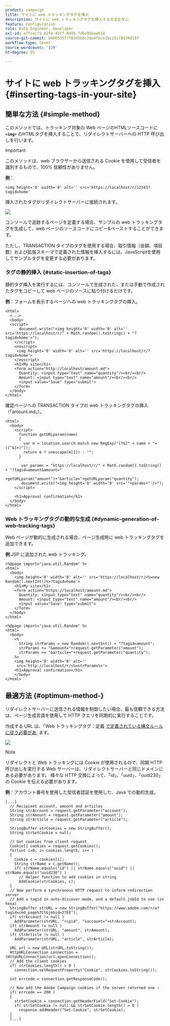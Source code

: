 ```yaml
---
product: campaign
title: サイトに web トラッキングタグを挿入
description: サイトに web トラッキングタグを挿入する方法を学ぶ
feature: Configuration
role: Data Engineer, Developer
exl-id: e7fcec75-82fe-45ff-8d45-7d6e95baeb14
source-git-commit: b666535f7f82d1b8c2da4fbce1bc25cf8d39d187
workflow-type: tm+mt
source-wordcount: '329'
ht-degree: 0%

---
```


# サイトに web トラッキングタグを挿入{#inserting-tags-in-your-site}

## 簡単な方法 {#simple-method}

このメソッドでは、トラッキング対象の Web ページのHTMLソースコードに **`<img>`** のHTMLタグを挿入することで、リダイレクトサーバーへの HTTP 呼び出しを行います。

>[!IMPORTANT]
>
>このメソッドは、web ブラウザーから送信される Cookie を使用して受信者を識別するもので、100% 信頼性がありません。

**例**：

```
<img height='0' width='0' alt='' src='https://localhost/r/12343?tagid=home'
```

挿入されたタグがリダイレクトサーバーに接続されます。

![](assets/d_ncs_integration_webtracking_structure2.png)

コンソールで追跡するページを定義する場合、サンプルの web トラッキングタグを生成して、web ページのソースコードにコピー&amp;ペーストすることができます。

ただし、TRANSACTION タイプのタグを使用する場合、取引情報（金額、項目数）および拡張スキーマで定義された情報を挿入するには、JavaScriptを使用してサンプルタグを変更する必要があります。

### タグの静的挿入 {#static-insertion-of-tags}

静的タグ挿入を実行するには、コンソールで生成された、または手動で作成されたタグをコピーして web ページのソースに貼り付けるだけです。

**例**：フォームを表示するページへの web トラッキングタグの挿入。

```
<html>
  <...>
  <body>
  <script>
      document.write("<img height='0' width='0' alt='' src='https://localhost/r/" + Math.random().toString() + "?tagid=home'>");
    </script>
    <noscript>
     <img height='0' width='0' alt='' src='https://localhost/r/?tagid=home'>
    </noscript>
    <h1>My site</h1>
    <form action="http://localhost/amount.md">
      Quantity: <input type="text" name="quantity"/><br/><br/>
      Amount: <input type="text" name="amount"/><br/><br/>
      <input value="Save" type="submit">
    </form>
  </body>
</html>
```

確認ページへの TRANSACTION タイプの web トラッキングタグの挿入（「amount.md」）。

```
<html>
  <body>
    <script>
      function getURLparam(name) 
      {
        var m = location.search.match new RegExp("[?&]" + name + "=([^&]+)"));
        return m ? unescape(m[1]) : "";
      }
 
       var params = "https://localhost/r/" + Math.random().toString() + "?tagid=amount&amount="
                      +getURLparam("amount")+"&article="+getURLparam("quantity");
       document.write("<img height='0' width='0' src='"+params+"'/>");
    </script>

    <h1>Approval confirmation</h1>
  </body>
</html>
```

### Web トラッキングタグの動的な生成 {#dynamic-generation-of-web-tracking-tags}

Web ページが動的に生成される場合、ページ生成時に web トラッキングタグを追加できます。

**例**:JSP に追加された web トラッキング。

```
<%@page import="java.util.Random" %>
<html>
  <body>
    <img height='0' width='0' alt='' src='https://localhost/r/<%=new Random().nextInt()%>?tagid=home'>
    <h1>My site</h1>
    <form action="https://localhost/amount.md">
      Quantity: <input type="text" name="quantity"/><br/><br/>
      Amount: <input type="text" name="amount"/><br/><br/>
      <input value="Save" type="submit">
    </form>
  </body>
</html>
```

```
<%@page import="java.util.Random" %>
<html>
  <body>
    <%  
      String strParams = new Random().nextInt() + "?tagid=amount";
      strParams += "&amount="+request.getParameter("amount");
      strParams += "&article="+request.getParameter("quantity");
    %>
    <img height='0' width='0' alt=''
     src='http://localhost/r/<%=strParams%>'>
    <h1>Approval confirmation</h1>
    </body>
</html>
```

## 最適方法 {#optimum-method-}

リダイレクトサーバーに送信される情報を制御したい場合、最も信頼できる方法は、ページ生成言語を使用して HTTP クエリを同期的に実行することです。

作成する URL は、「Web トラッキングタグ：定義 [&#x200B; で定義されている構文ルールに従う必要があ &#x200B;](../../configuration/using/web-tracking-tag-definition.md) ます。

![](assets/d_ncs_integration_webtracking_structure3.png)

>[!NOTE]
>
>リダイレクトと Web トラッキングには Cookie が使用されるので、同期 HTTP 呼び出しを実行する Web サーバーは、リダイレクトサーバーと同じドメインにある必要があります。 様々な HTTP 交換によって、「id」、「uuid」、「uuid230」の Cookie を伝える必要があります。

**例**：アカウント番号を使用した受信者認証を使用した、Java での動的生成。

```
[...]
  // Recipient account, amount and articles
  String strAccount = request.getParameter("account");
  String strAmount = request.getParameter("amount");
  String strArticle = request.getParameter("article");

  StringBuffer strCookies = new StringBuffer();
  String strSetCookie = null;

  // Get cookies from client request
  Cookie[] cookies = request.getCookies();
  for(int i=0; i< cookies.length; i++ )
  {
    Cookie c = cookies[i];
    String strName = c.getName();
    if( strName.equals("id") || strName.equals("uuid") || strName.equals("uuid230") )
      // Helper function to add cookies in string
      AddCookie(strCookies, c);
  }
  // Now perform a synchronous HTTP request to inform redirection server
  // Add a tagid in auto-discover mode, and a default jobId to use (in hexa)
  StringBuffer strURL = new StringBuffer("https://www.adobe.com/r/a?tagid=cmd_page%7Ct&jobid=27EE");
  if( strAccount != null )
    AddParameter(strURL, "rcpid", "saccount="+strAccount);
  if( strAmount != null )
    AddParameter(strURL, "amount", strAmount);
  if( strArticle != null )
    AddParameter(strURL, "article", strArticle);
  
  URL url = new URL(strURL.toString());
  HttpURLConnection connection = (HttpURLConnection)url.openConnection();
  // Add the client cookies
  if( strCookies.length() > 0 )
    connection.setRequestProperty("Cookie", strCookies.toString());

  int errcode = connection.getResponseCode();

  // Now add the Adobe Campaign cookies if the server returned one :
  if( errcode == 200 )
  {
    strSetCookie = connection.getHeaderField("Set-Cookie");
    if( strSetCookie != null && strSetCookie.length() > 0 )
      response.addHeader("Set-Cookie", strSetCookie);
  }
  [...]
```
